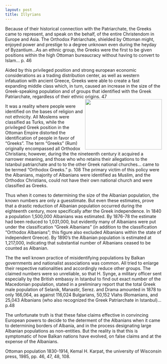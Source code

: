 ```yaml
---
layout: post
title: Illyrians
---
```

Because of their historical connection with the Patriarchate, the Greeks came to represent, and speak on the behalf, of the entire Christendom in Europe and Asia. The Orthodox Patriarchate, shielded by Ottoman might, enjoyed power and prestige to a degree unknown even during the heyday of Byzantium…As an ethnic group, the Greeks were the first to be given positions within the high Ottoman bureaucracy without having to convert to Islam… p. 46

Aided by this privileged position and strong european economic considerations as a trading distribution center, as well as western infatuation with ancient Greece,  Greeks were able to create a fast expanding middle class which, in turn, caused an increase in the size of the Greek-speaking population and of groups that identified with the Greek Patriarchate, regardless of their ethnic origins. 47 <img src="http://albter.eu5.org/images/7-page-0011.jpg" width="247" height="162" align="right" />

It was a reality where people were identified on the bases of religion and not ethnicity. All Moslems were classified as Turks, while the privileged Greek position in the Ottoman Empire distorted the identification of people in favor of “Greeks”.  The term “Greeks” (Rum) originally encompassed all Orthodox Christians; however, during the the nineteenth century it acquired a narrower meaning, and those who who retains their allegations to the Istanbul patriarchate and to to the other Greek national churches… came to be termed “Orthodox Greeks.” p. 108 The primary victim of this policy were the Albanians, majority of Albanians were identified as Muslim, and the Orthodox Christians, could not have their own national church and were classified as Greeks.

Thus when it comes to determining the size of the Albanian population, the known numbers are only a guesstimate. But even these estimates, prove that a drastic reduction of Albanian population occurred during the eighteenth century, more specifically after the Greek independence. In 1840 a population 1,500,000 Albanians was estimated. By 1876-78 the estimate had been reduced to 1,031,000, but evidently many of Albanians were put under the classification “Greek Albanians” (in addition to the classification “Orthodox Albanians”; this figure also excluded Albanians within the state of independent Greece). By 1890’s the Albanian population is estimated at 1,217,000, indicating that substantial number of Albanians ceased to be counted as Albanian.

The the well known practice of misidentifying populations by Balkan governments and nationalist associations was common. All tried to enlarge their respective nationalities and accordingly reduce other groups. The claimed numbers were so unreliable, so that  H. Synge, a military officer sent especially by the British embassy in Istanbul to find out exact number of the Macedonian population, stated in a preliminary report that the total Greek male population of Selanik, Manastir, Serez. and Drama amounted in 1878 to only 166,064, as against 116,024 Bulgarians, 50,152 Vlahs (Romanians, and 25,043 Albanians (who also recognized the Greek Patriarchate in Istanbul)…p.48

The unfortunate truth is that these false claims effective in convincing European powers to decide to the determent of  the Albanians when it came to determining borders of Albania, and in the process designating large Albanian populations as non-entities. But the reality is that this is symptomatic of how Balkan nations have evolved, on false claims and at the expense of the Albanians. 
<p>Ottoman population 1830-1914, Kemal H. Karpat, the university of Wisconsin press, 1985, pp. 46, 47, 48, 108.


